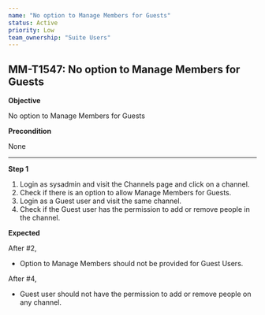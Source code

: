 ```yaml
---
name: "No option to Manage Members for Guests"
status: Active
priority: Low
team_ownership: "Suite Users"
---
```


## MM-T1547: No option to Manage Members for Guests

**Objective**

No option to Manage Members for Guests

**Precondition**

None

---

**Step 1**

1. Login as sysadmin and visit the Channels page and click on a channel.
2. Check if there is an option to allow Manage Members for Guests.
3. Login as a Guest user and visit the same channel.
4. Check if the Guest user has the permission to add or remove people in the channel.

**Expected**

After #2,

- Option to Manage Members should not be provided for Guest Users.

After #4,

- Guest user should not have the permission to add or remove people on any channel.
